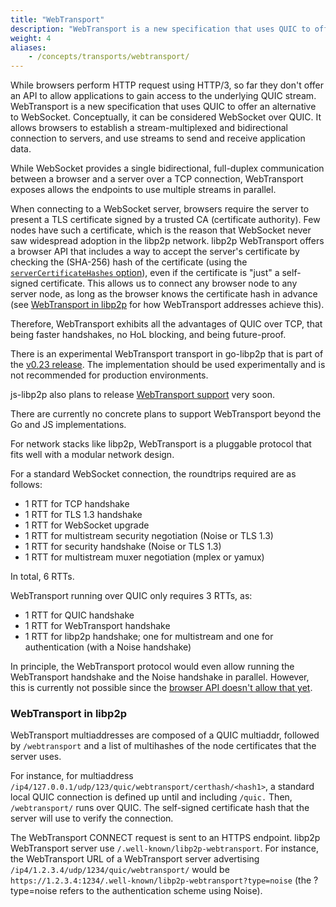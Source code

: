 ```yaml
---
title: "WebTransport"
description: "WebTransport is a new specification that uses QUIC to offer an alternative to WebSocket. Conceptually, it can be considered WebSocket over QUIC.Learn about WebTransport and how it is used in libp2p."
weight: 4
aliases:
    - /concepts/transports/webtransport/
---
```


While browsers perform HTTP request using HTTP/3, so far they don't offer an API to allow
applications to gain access to the underlying QUIC stream.
WebTransport is a new specification that uses QUIC to offer an alternative to
WebSocket. Conceptually, it can be considered WebSocket over QUIC.
It allows browsers to establish a stream-multiplexed and bidirectional connection
to servers, and use streams to send and receive application data.

While WebSocket provides a single bidirectional, full-duplex communication between a
browser and a server over a TCP connection, WebTransport exposes allows the endpoints to use multiple
streams in parallel.

When connecting to a WebSocket server, browsers require the server to present a
TLS certificate signed by a trusted CA (certificate authority). Few nodes have such
a certificate, which is the reason that WebSocket never saw widespread adoption in the
libp2p network. libp2p WebTransport offers a browser API that includes a way to
accept the server's certificate by checking the (SHA-256) hash of the certificate
(using the
[`serverCertificateHashes` option](https://www.w3.org/TR/webtransport/#dom-webtransportoptions-servercertificatehashes)),
even if the certificate is "just" a self-signed certificate. This allows us to connect
any browser node to any server node, as long as the browser knows the certificate hash in
advance (see [WebTransport in libp2p](#webtransport-in-libp2p) for how WebTransport addresses
achieve this).

Therefore, WebTransport exhibits all the advantages of QUIC over TCP, that being
faster handshakes, no HoL blocking, and being future-proof.

<!-- ADD NOTICE -->
There is an experimental WebTransport transport in go-libp2p that is part
of the [v0.23 release](https://github.com/libp2p/go-libp2p/releases/tag/v0.23.0).
The implementation should be used experimentally and is not recommended for production
environments.

js-libp2p also plans to release
[WebTransport support](https://github.com/libp2p/js-libp2p-webtransport) very soon.

There are currently no concrete plans to support WebTransport beyond the Go and JS
implementations.

<!-- ends -->

For network stacks like libp2p, WebTransport is a pluggable
protocol that fits well with a modular network design.

For a standard WebSocket connection, the roundtrips required are as follows:

- 1 RTT for TCP handshake
- 1 RTT for TLS 1.3 handshake
- 1 RTT for WebSocket upgrade
- 1 RTT for multistream security negotiation (Noise or TLS 1.3)
- 1 RTT for security handshake (Noise or TLS 1.3)
- 1 RTT for multistream muxer negotiation (mplex or yamux)

In total, 6 RTTs.

WebTransport running over QUIC only requires 3 RTTs, as:

- 1 RTT for QUIC handshake
- 1 RTT for WebTransport handshake
- 1 RTT for libp2p handshake; one for multistream and one for authentication
  (with a Noise handshake)

In principle, the WebTransport protocol would even allow running the WebTransport
handshake and the Noise handshake in parallel. However, this is currently not
possible since the [browser API doesn't allow that yet](https://github.com/w3c/webtransport/issues/409).

### WebTransport in libp2p

WebTransport multiaddresses are composed of a QUIC multiaddr, followed
by `/webtransport` and a list of multihashes of the node certificates that the server uses.

For instance, for multiaddress `/ip4/127.0.0.1/udp/123/quic/webtransport/certhash/<hash1>`,
a standard local QUIC connection is defined up until and including `/quic.`
Then, `/webtransport/` runs over QUIC. The self-signed certificate hash that the
server will use to verify the connection.

The WebTransport CONNECT request is sent to an HTTPS endpoint. libp2p WebTransport server use
`/.well-known/libp2p-webtransport`. For instance, the WebTransport URL of a WebTransport
server advertising `/ip4/1.2.3.4/udp/1234/quic/webtransport/` would be
`https://1.2.3.4:1234/.well-known/libp2p-webtransport?type=noise`
(the ?type=noise refers to the authentication scheme using Noise).
